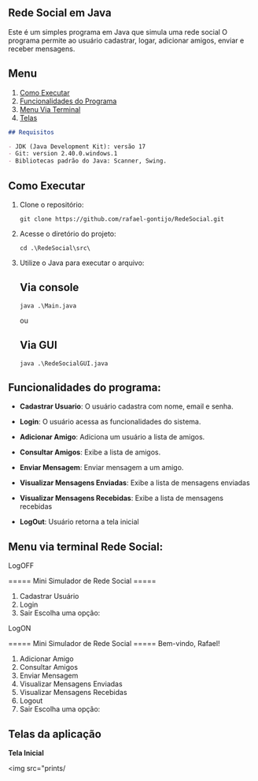 

## Rede Social em Java

Este é um simples programa em Java que simula uma rede social
O programa permite ao usuário cadastrar, logar, adicionar amigos, enviar e receber mensagens.

## Menu
1. [Como Executar](#como-executar)
1. [Funcionalidades do Programa](#funcionalidades-do-programa)
1. [Menu Via Terminal](#menu-via-terminal-lista-tarefas)
1. [Telas](#telas-da-aplicação)

```markdown
## Requisitos

- JDK (Java Development Kit): versão 17
- Git: version 2.40.0.windows.1
- Bibliotecas padrão do Java: Scanner, Swing.
```
## Como Executar

1. Clone o repositório:

   ```shell
   git clone https://github.com/rafael-gontijo/RedeSocial.git
   ```

2. Acesse o diretório do projeto:

   ```shell
   cd .\RedeSocial\src\
   ```

3. Utilize o Java para executar o arquivo:
   ## Via console
   ```shell
   java .\Main.java
   ```
   ou
   ## Via GUI
      ```shell
   java .\RedeSocialGUI.java
   ```
   
## Funcionalidades do programa:

- **Cadastrar Usuario**: O usuário cadastra com nome, email e senha.

- **Login**: O usuário acessa as funcionalidades do sistema.

- **Adicionar Amigo**: Adiciona um usuário a lista de amigos.

- **Consultar Amigos**: Exibe a lista de amigos.

- **Enviar Mensagem**: Enviar mensagem a um amigo.

- **Visualizar Mensagens Enviadas**: Exibe a lista de mensagens enviadas

- **Visualizar Mensagens Recebidas**: Exibe a lista de mensagens recebidas

- **LogOut**: Usuário retorna a tela inicial


## Menu via terminal Rede Social:

LogOFF

===== Mini Simulador de Rede Social =====
1. Cadastrar Usuário
2. Login
0. Sair
Escolha uma opção:

LogON

===== Mini Simulador de Rede Social =====
Bem-vindo, Rafael!
1. Adicionar Amigo
2. Consultar Amigos
3. Enviar Mensagem
4. Visualizar Mensagens Enviadas
5. Visualizar Mensagens Recebidas
6. Logout
0. Sair
Escolha uma opção: 
## Telas da aplicação

**Tela Inicial**

<img src="prints/

